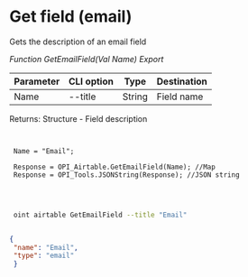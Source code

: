 ﻿---
sidebar_position: 8
---

# Get field (email)
 Gets the description of an email field


*Function GetEmailField(Val Name) Export*

 | Parameter | CLI option | Type | Destination |
 |-|-|-|-|
 | Name | --title | String | Field name |

 
 Returns: Structure - Field description

```bsl title="Code example"
	
 
 Name = "Email";
 
 Response = OPI_Airtable.GetEmailField(Name); //Map
 Response = OPI_Tools.JSONString(Response); //JSON string
 
	
```

```sh title="CLI command example"
 
 oint airtable GetEmailField --title "Email"

```


```json title="Result"

{
 "name": "Email",
 "type": "email"
 }

```
